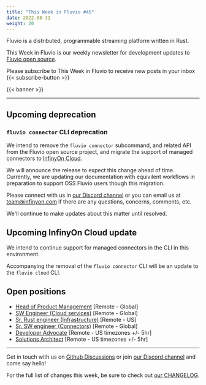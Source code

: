 ```yaml
---
title: "This Week in Fluvio #45"
date: 2022-08-31
weight: 20
---
```

Fluvio is a distributed, programmable streaming platform written in Rust.

This Week in Fluvio is our weekly newsletter for development updates to [Fluvio open source].

Please subscribe to This Week in Fluvio to receive new posts in your inbox
{{< subscribe-button >}}


{{< banner >}}

---

## Upcoming deprecation

### `fluvio connector` CLI deprecation
We intend to remove the `fluvio connector` subcommand, and related API from the Fluvio open source project, and migrate the support of managed connectors to [InfinyOn Cloud](https://infinyon.cloud).

We will announce the release to expect this change ahead of time. Currently, we are updating our documentation with equivilent workflows in preparation to support OSS Fluvio users though this migration.

Please connect with us in [our Discord channel] or you can email us at [team@infinyon.com](mailto:team@infinyon.com) if there are any questions, concerns, comments, etc.

We'll continue to make updates about this matter until resolved.

## Upcoming InfinyOn Cloud update
We intend to continue support for managed connectors in the CLI in this environment.

Accompanying the removal of the `fluvio connector` CLI will be an update to the `fluvio cloud` CLI.

## Open positions
* [Head of Product Management](https://www.infinyon.com/careers/head-of-product-management) [Remote - Global]
* [SW Engineer (Cloud services)](https://www.infinyon.com/careers/cloud-engineer-mid-level) [Remote - Global]
* [Sr. Rust engineer (Infrastructure)](https://www.infinyon.com/careers/infrastructure-engineer-senior-level) [Remote - US]
* [Sr. SW engineer (Connectors)](https://www.infinyon.com/careers/connectors-engineer-senior-level) [Remote - Global]
* [Developer Advocate](https://www.infinyon.com/careers/developer-advocate-mid-senior-level) [Remote - US timezones +/- 5hr]
* [Solutions Architect](https://www.infinyon.com/careers/solutions-architect) [Remote - US timezones +/- 5hr]

---

Get in touch with us on [Github Discussions] or join [our Discord channel] and come say hello!

For the full list of changes this week, be sure to check out [our CHANGELOG].

[Fluvio open source]: https://github.com/infinyon/fluvio
[our CHANGELOG]: https://github.com/infinyon/fluvio/blob/master/CHANGELOG.md
[our Discord channel]: https://discordapp.com/invite/bBG2dTz
[Github Discussions]: https://github.com/infinyon/fluvio/discussions
